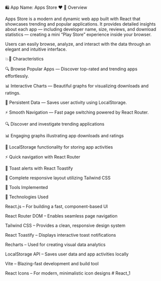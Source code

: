 🛍️ App Name: Apps Store ❤️
📖 Overview

Apps Store is a modern and dynamic web app built with React that showcases trending and popular applications.
It provides detailed insights about each app — including developer name, size, reviews, and download statistics —
creating a mini “Play Store” experience inside your browser.

Users can easily browse, analyze, and interact with the data through an elegant and intuitive interface.



💥💌 Characteristics

🔍 Browse Popular Apps — Discover top-rated and trending apps effortlessly.

📊 Interactive Charts — Beautiful graphs for visualizing downloads and ratings.

💾 Persistent Data — Saves user activity using LocalStorage.

⚡ Smooth Navigation — Fast page switching powered by React Router.

🔍 Discover and investigate trending applications

📊 Engaging graphs illustrating app downloads and ratings

💾 LocalStorage functionality for storing app activities

⚡ Quick navigation with React Router

🔔 Toast alerts with React Toastify

🎨 Complete responsive layout utilizing Tailwind CSS

🧩 Tools Implemented




🧩 Technologies Used

React.js – For building a fast, component-based UI

React Router DOM – Enables seamless page navigation

Tailwind CSS – Provides a clean, responsive design system

React Toastify – Displays interactive toast notifications

Recharts – Used for creating visual data analytics

LocalStorage API – Saves user data and app activities locally

Vite – Blazing-fast development and build tool

React Icons – For modern, minimalistic icon designs
#   R e a c t _ 1  
 